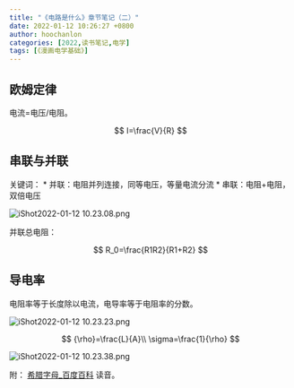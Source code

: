 ```yaml
---
title: "《电路是什么》章节笔记（二）"
date: 2022-01-12 10:26:27 +0800
author: hoochanlon
categories: [2022,读书笔记,电学]
tags: [《漫画电学基础》]
---
```


## 欧姆定律

电流=电压/电阻。

$$
I=\frac{V}{R}
$$

<!-- more -->

## 串联与并联

关键词：
	* 并联：电阻并列连接，同等电压，等量电流分流
	* 串联：电阻+电阻，双倍电压

![iShot2022-01-12 10.23.08.png](https://s2.loli.net/2022/01/12/p9GbwRtaZILig52.png)

并联总电阻：

$$
R_0=\frac{R1R2}{R1+R2}
$$

## 导电率
电阻率等于长度除以电流，电导率等于电阻率的分数。

![iShot2022-01-12 10.23.23.png](https://s2.loli.net/2022/01/12/Pmptdb9oCyUKqMv.png)

$$
{\rho}=\frac{L}{A}\\
\sigma=\frac{1}{\rho}
$$

![iShot2022-01-12 10.23.38.png](https://s2.loli.net/2022/01/12/QZIYvmzlX7f6852.png)

附： [希腊字母_百度百科](https://baike.baidu.com/item/%E5%B8%8C%E8%85%8A%E5%AD%97%E6%AF%8D/4428067?fr=aladdin) 读音。

